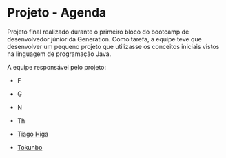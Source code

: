 # Projeto - Agenda

Projeto final realizado durante o primeiro bloco do bootcamp de desenvolvedor júnior da Generation. Como tarefa, a equipe teve que desenvolver um pequeno projeto que utilizasse os conceitos iniciais vistos na linguagem de programação Java.

A equipe responsável pelo projeto: 

- F

- G
- N
- Th
- [Tiago Higa](https://github.com/tiagohiga)
- [Tokunbo](https://github.com/Tokunbo21)
